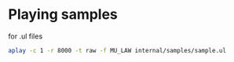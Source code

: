 # Playing samples

for .ul files

```bash
aplay -c 1 -r 8000 -t raw -f MU_LAW internal/samples/sample.ul
```